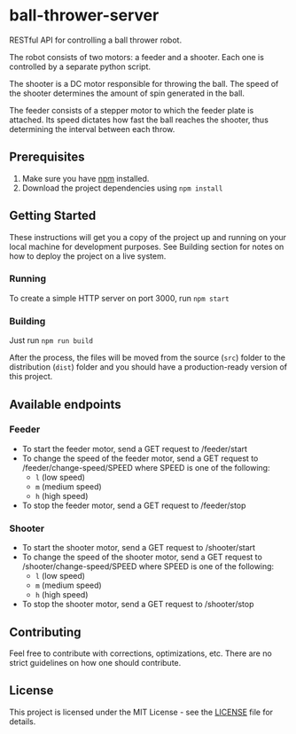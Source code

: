 # ball-thrower-server
RESTful API for controlling a ball thrower robot.

The robot consists of two motors: a feeder and a shooter. Each one is controlled by a separate python script.

The shooter is a DC motor responsible for throwing the ball. The speed of the shooter determines the amount of spin generated in the ball.

The feeder consists of a stepper motor to which the feeder plate is attached. Its speed dictates how fast the ball reaches the shooter, thus determining the interval between each throw.

## Prerequisites
1. Make sure you have [npm](https://www.npmjs.com/get-npm) installed.
2. Download the project dependencies using `npm install`

## Getting Started
These instructions will get you a copy of the project up and running on your local machine for development purposes. See Building section for notes on how to deploy the project on a live system.

### Running
To create a simple HTTP server on port 3000, run `npm start`

### Building
Just run
    `npm run build`

After the process, the files will be moved from the source (`src`) folder to the distribution (`dist`) folder and you should have a production-ready version of this project.

## Available endpoints

### Feeder

- To start the feeder motor, send a GET request to /feeder/start
- To change the speed of the feeder motor, send a GET request to /feeder/change-speed/SPEED where SPEED is one of the following:
    - `l` (low speed)
    - `m` (medium speed)
    - `h` (high speed)
- To stop the feeder motor, send a GET request to /feeder/stop

### Shooter

- To start the shooter motor, send a GET request to /shooter/start
- To change the speed of the shooter motor, send a GET request to /shooter/change-speed/SPEED where SPEED is one of the following:
    - `l` (low speed)
    - `m` (medium speed)
    - `h` (high speed)
- To stop the shooter motor, send a GET request to /shooter/stop

## Contributing

Feel free to contribute with corrections, optimizations, etc. There are no strict guidelines on how one should contribute.

## License

This project is licensed under the MIT License - see the [LICENSE](LICENSE) file for details.